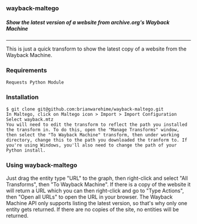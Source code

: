### wayback-maltego
##### Show the latest version of a website from archive.org's Wayback Machine
-------------------------------------------------

This is just a quick transform to show the latest copy of a website from the Wayback Machine. 

### Requirements

```
Requests Python Module
```

### Installation

```
$ git clone git@github.com:brianwarehime/wayback-maltego.git
In Maltego, click on Maltego icon > Import > Import Configuration
Select wayback.mtz
You will need to edit the transform to reflect the path you installed the transform in. To do this, open the "Manage Transforms" window, then select the "To Wayback Machine" transform, then under working directory, change this to the path you downloaded the tranform to. If you're using Windows, you'll also need to change the path of your Python install.
```

### Using wayback-maltego

Just drag the entity type "URL" to the graph, then right-click and select "All Transforms", then "To Wayback Machine". If there is a copy of the website it will return a URL which you can then right-click and go to "Type Actions", then "Open all URLs" to open the URL in your browser. The Wayback Machine API only supports listing the latest version, so that's why only one entity gets returned. If there are no copies of the site, no entities will be returned. 
